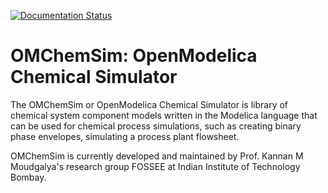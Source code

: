 
[![Documentation Status](https://readthedocs.org/projects/simulator-documentation/badge/?version=latest)](https://omchemsim.readthedocs.io/en/latest/)

# OMChemSim: OpenModelica Chemical Simulator

The OMChemSim or OpenModelica Chemical Simulator is library of chemical system component models written in the Modelica language that can be used for chemical process simulations, such as creating binary phase envelopes, simulating a process plant flowsheet.

OMChemSim is currently developed and maintained by Prof. Kannan M Moudgalya's research group FOSSEE at Indian Institute of Technology Bombay.
